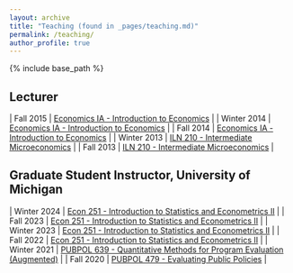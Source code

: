 ```yaml
---
layout: archive
title: "Teaching (found in _pages/teaching.md)"
permalink: /teaching/
author_profile: true
---
```


{% include base_path %}

## Lecturer
| Fall 2015 | [Economics IA - Introduction to Economics](https://telematica.usm.cl/wp-content/uploads/2020/12/ICS733-Econom%C3%ADa1A.pdf) |
| Winter 2014 | [Economics IA - Introduction to Economics](https://telematica.usm.cl/wp-content/uploads/2020/12/ICS733-Econom%C3%ADa1A.pdf) |
| Fall 2014 | [Economics IA - Introduction to Economics](https://telematica.usm.cl/wp-content/uploads/2020/12/ICS733-Econom%C3%ADa1A.pdf) |
| Winter 2013 | [ILN 210 - Intermediate Microeconomics](https://cdn.miiusm.cl/sites/2/20210903180734/Plan-de-Estudios-Magister-en-Ciencias-de-la-Ingenieria-Industrial-MIISc-USM.pdf) |
| Fall 2013 | [ILN 210 - Intermediate Microeconomics](https://cdn.miiusm.cl/sites/2/20210903180734/Plan-de-Estudios-Magister-en-Ciencias-de-la-Ingenieria-Industrial-MIISc-USM.pdf) |

## Graduate Student Instructor, University of Michigan

| Winter 2024 | [Econ 251 - Introduction to Statistics and Econometrics II]([https://google.com](https://secure.rackham.umich.edu/course-list/course-list.php?rackham=Y&program=Economics)) |
| Fall 2023 | [Econ 251 - Introduction to Statistics and Econometrics II]([https://google.com](https://secure.rackham.umich.edu/course-list/course-list.php?rackham=Y&program=Economics)) |
| Winter 2023 | [Econ 251 - Introduction to Statistics and Econometrics II]([https://google.com](https://secure.rackham.umich.edu/course-list/course-list.php?rackham=Y&program=Economics)) |
| Fall 2022 | [Econ 251 - Introduction to Statistics and Econometrics II]([https://google.com](https://secure.rackham.umich.edu/course-list/course-list.php?rackham=Y&program=Economics)) |
| Winter 2021 | [PUBPOL 639 - Quantitative Methods for Program Evaluation (Augmented)]([https://google.com](https://fordschool.umich.edu/courses/fall/2014/pubpol-639)) |
| Fall  2020 | [PUBPOL 479 - Evaluating Public Policies]([https://google.com](https://fordschool.umich.edu/course/fall/2020/pubpol-479-evaluating-public-policies)) |
